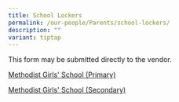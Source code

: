 ```yaml
---
title: School Lockers
permalink: /our-people/Parents/school-lockers/
description: ""
variant: tiptap
---
```

<p>This form may be submitted directly to the vendor.</p><p><a href="https://drive.google.com/file/d/1P68yLfMud1i4mZ2olnKsieAe80-c5mop/view?usp=sharing" rel="noopener noreferrer nofollow" target="_blank">Methodist Girls' School (Primary)</a></p><p><a href="https://drive.google.com/file/d/1QgPGCMY2vazwfpjXyALzgLGe1VnV0LW5/view?usp=sharing" rel="noopener noreferrer nofollow" target="_blank">Methodist Girls' School (Secondary)</a></p>